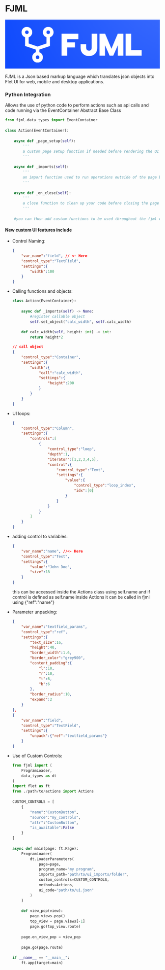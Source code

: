 # FJML
<img src="media/FJML_LOGO.png">

FJML is a Json based markup language which translates json objects into Flet UI for web, mobile and desktop applications.

### Python Integration

Allows the use of python code to perform actions such as api calls and code running via the EventContainer Abstract Base Class 

```python
from fjml.data_types import EventContainer

class Action(EventContainer):

    async def _page_setup(self):
        '''
        a custom page setup function if needed before rendering the UI and adding it to the page
        '''
    
    async def _imports(self):
        '''
        an import function used to run operations outside of the page before rendering the UI and adding it to the page 
        '''
    
    async def _on_close(self):
        '''
        a close function to clean up your code before closing the page
        '''

    #you can then add custom functions to be used throughout the fjml code
```

#### New custom UI features include
- Control Naming:
    ```json
    {
        "var_name":"field", // <- Here
        "control_type":"TextField",
        "settings":{
            "width":100
        }
    }
    ```
- Calling functions and objects: 
    ```python
    class Action(EventContainer):

        async def _imports(self) -> None:
            #register callable object
            self.set_object("calc_width", self.calc_width)
        
        def calc_width(self, height: int) -> int:
            return height*2
    
    ```
    ```json
    // call object
    {
        "control_type":"Container",
        "settings":{
            "width":{
                "call":"calc_width",
                "settings":{
                    "height":200
                }
            }
        }
    }
    
    ```
- UI loops:
    ```json
    {
        "control_type":"Column",
        "settings":{
            "controls":[
                {
                    "control_type":"loop",
                    "depth":1,
                    "iterator":[1,2,3,4,5],
                    "control":{
                        "control_type":"Text",
                        "settings":{
                            "value":{
                                "control_type":"loop_index", 
                                "idx":[0]
                            }
                        }
                    }
                }
            ]
        }
    }
    
    ```

- adding control to variables:
    ```json
    {
        "var_name":"name", //<- Here
        "control_type":"Text",
        "settings":{
            "value":"John Doe",
            "size":18
        }
    }
    ```
    this can be accessed inside the Actions class using self.name and if control is defined as self.name inside Actions  it can be called in fjml using {"ref":"name"}

- Parameter unpacking:
    ```json
    {
        "var_name":"textfield_params",
        "control_type":"ref",
        "settings":{
            "text_size":16,
            "height":40,
            "border_width":1.6,
            "border_color":"grey900",
            "content_padding":{
                "l":10,
                "r":10,
                "t":6,
                "b":6
            },
            "border_radius":10,
            "expand":2
        }
    },
    {
        "var_name":"field",
        "control_type":"TextField",
        "settings":{
            "unpack":{"ref":"textfield_params"}
        }
    }
    ```
- Use of Custom Controls:
    ```python title="main.py"
    from fjml import (
        ProgramLoader,
        data_types as dt
    )
    import flet as ft
    from ./path/to/actions import Actions

    CUSTOM_CONTROLS = [
        {
            "name":"CustomButton",
            "source":"my_controls",
            "attr":"CustomButton",
            "is_awaitable":False
        }
    ]

    async def main(page: ft.Page):
        ProgramLoader(
            dt.LoaderParameters(
                page=page,
                program_name="my program",
                imports_path="path/to/ui_imports/folder",
                custom_controls=CUSTOM_CONTROLS,
                methods=Actions,
                ui_code="path/to/ui.json"
            )
        )

        def view_pop(view):
            page.views.pop()
            top_view = page.views[-1]
            page.go(top_view.route)
        
        page.on_view_pop = view_pop
        
        page.go(page.route)

    if __name__ == "__main__":
        ft.app(target=main)
    ```
